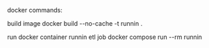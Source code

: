 
docker commands:

build image
docker build --no-cache -t runnin .

run docker container runnin etl job
docker compose run --rm runnin
